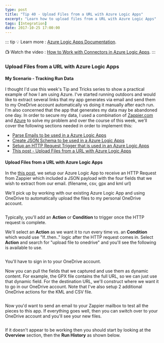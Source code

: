 ```yaml
---
type: post
title: "Tip 40 - Upload Files from a URL with Azure Logic Apps"
excerpt: "Learn how to upload files from a URL with Azure Logic Apps"
tags: [Integration]
date: 2017-10-25 17:00:00
---
```


::: tip
:bulb: Learn more : [Azure Logic Apps Documentation](https://docs.microsoft.com/azure/logic-apps/?WT.mc_id=docs-azuredevtips-azureappsdev).

:tv: Watch the video : [How to Work with Connectors in Azure Logic Apps](https://www.youtube.com/watch?v=rN24xLJwPbk&list=PLLasX02E8BPCNCK8Thcxu-Y-XcBUbhFWC&index=39?WT.mc_id=youtube-azuredevtips-azureappsdev).
:::

### Upload Files from a URL with Azure Logic Apps

#### My Scenario - Tracking Run Data

I thought I'd use this week's Tip and Tricks series to show a practical example of how I am using Azure. I've started running outdoors and would like to extract several links that my app generates via email and send them to my OneDrive account automatically vs doing it manually after each run. I'm also concerned that the app that generates my data may be abandoned one day. In order to secure my data, I used a combination of [Zappier.com](http://www.zapier.com) and [Azure](http://www.azure.com) to solve my problem and over the course of this week, we'll cover the following sections needed in order to implement this:

* [Parse Emails to be used in a Azure Logic Apps](https://microsoft.github.io/AzureTipsAndTricks/blog/tip37.html)
* [Create JSON Schema to be used in a Azure Logic Apps](https://microsoft.github.io/AzureTipsAndTricks/blog/tip38.html)
* [Setup an HTTP Request Trigger that is used in an Azure Logic Apps](https://microsoft.github.io/AzureTipsAndTricks/blog/tip39.html)
* [This post - Upload Files from a URL with Azure Logic Apps](https://microsoft.github.io/AzureTipsAndTricks/blog/tip40.html)


#### Upload Files from a URL with Azure Logic Apps

In the [this post](https://microsoft.github.io/AzureTipsAndTricks/blog/tip39.html), we setup our Azure Logic App to receive an HTTP Request from Zappier which included a JSON payload with the four fields that we wish to extract from our email. (filename, csv, gpx and kml url)

We'll pick up by working with our existing Azure Logic App and using OneDrive to automatically upload the files to my personal OneDrive account.

<img :src="$withBase('/files/onedriveblog1.png')">

Typically, you'll add an **Action** or **Condition** to trigger once the HTTP request is complete.

We'll select an **Action** as we want it to run every time vs. an **Condition** which would use "If..then.." logic after the HTTP request comes in. Select **Action** and search for "upload file to onedrive" and you'll see the following is available to use.

<img :src="$withBase('/files/onedriveblog2.png')">

You'll have to sign in to your OneDrive account.

Now you can pull the fields that we captured and use them as dynamic content. For example, the GPX file contains the full URL, so we can just use that dynamic field. For the destination URL, we'll construct where we want it to go in our OneDrive account. Note that I've also setup 2 additional OneDrive actions for the KML and CSV file.

<img :src="$withBase('/files/onedriveblog3.png')">

Now you'd want to send an email to your Zappier mailbox to test all the pieces to this app. If everything goes well, then you can switch over to your OneDrive account and you'll see your new files.

<img :src="$withBase('/files/onedriveblog4.png')">

If it doesn't appear to be working then you should start by looking at the **Overview** section, then the **Run History** as shown below.

<img :src="$withBase('/files/onedriveblog5.png')">
